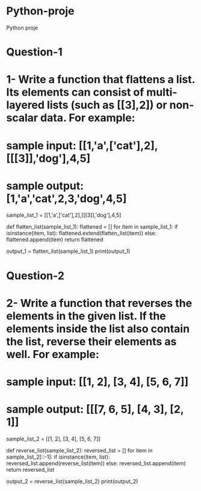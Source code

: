 # Python-proje
Python proje 
# Question-1
# 1- Write a function that flattens a list. Its elements can consist of multi-layered lists (such as [[3],2]) or non-scalar data. For example:
# sample input: [[1,'a',['cat'],2],[[[3]],'dog'],4,5]
# sample output: [1,'a','cat',2,3,'dog',4,5]

sample_list_1 = [[1,'a',['cat'],2],[[[3]],'dog'],4,5]

def flatten_list(sample_list_1):
    flattened = []
    for item in sample_list_1:
        if isinstance(item, list):
            flattened.extend(flatten_list(item))
        else:
            flattened.append(item)
    return flattened

output_1 = flatten_list(sample_list_1)
print(output_1)

# Question-2
# 2- Write a function that reverses the elements in the given list. If the elements inside the list also contain the list, reverse their elements as well. For example:
# sample input: [[1, 2], [3, 4], [5, 6, 7]]
# sample output: [[[7, 6, 5], [4, 3], [2, 1]]

sample_list_2 = [[1, 2], [3, 4], [5, 6, 7]]

def reverse_list(sample_list_2):
    reversed_list = []
    for item in sample_list_2[::-1]:
        if isinstance(item, list):
            reversed_list.append(reverse_list(item))
        else:
            reversed_list.append(item)
    return reversed_list

output_2 = reverse_list(sample_list_2)
print(output_2)
